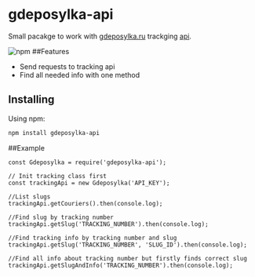 # gdeposylka-api

Small pacakge to work with [gdeposylka.ru](https://gdeposylka.ru) trackging [api](https://gdeposylka.ru/tracking-api/).

![npm](https://img.shields.io/npm/v/gdeposylka-api.svg?style=flat-square)
##Features

- Send requests to tracking api
- Find all needed info with one method

## Installing

Using npm:

```bash
npm install gdeposylka-api
```

##Example
```ecma script level 4
const Gdeposylka = require('gdeposylka-api');

// Init tracking class first
const trackingApi = new Gdeposylka('API_KEY');

//List slugs
trackingApi.getCouriers().then(console.log);

//Find slug by tracking number
trackingApi.getSlug('TRACKING_NUMBER').then(console.log);

//Find tracking info by tracking number and slug
trackingApi.getSlug('TRACKING_NUMBER', 'SLUG_ID').then(console.log);

//Find all info about tracking number but firstly finds correct slug
trackingApi.getSlugAndInfo('TRACKING_NUMBER').then(console.log);
```